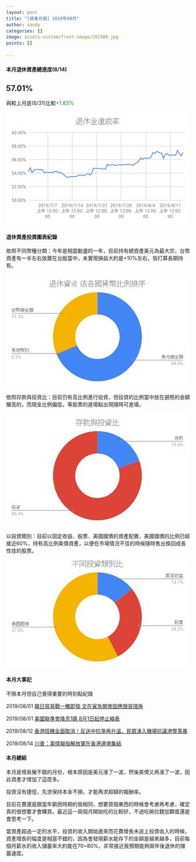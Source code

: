 ```yaml
---
layout: post
title: "[資產月報] 2019年08月"
author: sandy
categories: []
image: assets-custom/front-image/201908.jpg
points: []

---
```

#### 本月退休資產總進度(8/14)

## 57.01%

與較上月底(6/31)比較<font color="#188038">+1.83%</font>

![](/uploads/201908退休金達成率.png)

#### 退休資產投資圖表紀錄

依照不同幣種分類：今年是相當動盪的一年，目前持有總資產美元為最大宗，台幣資產有一半左右放置在台股當中，未實現損益大約是+10%左右，皆打算長期持有。

![](/uploads/201908依各國貨幣比例排序.png)

依照存款與投資比：目前仍有高比例進行投資，但投資的比例當中放在避險的金額蠻高的，而現金比例偏低，等股票的進場點出現隨時可進場。

![](/uploads/201908存款與投資比.png)

以投資類別：目前以固定收益、股票、美國國債的資產配置，美國國債的比例已經接近60%，持有高比例美債資產，以便在市場情況不佳的時候隨時售出換回成長性佳的股票。  
![](/uploads/201908不同投資類別比.png)

#### 本月大事記

不限本月但自己覺得重要的時刻點紀錄

2019/08/01 [韓日貿易戰一觸即發 文在寅急開會因應限貿措施](https://udn.com/news/story/6811/3964503?from=udn-referralnews_ch2artbottom)

2019/08/01 [美國聯準會降息1碼 8月1日起停止縮表](https://udn.com/news/story/6811/3962743 "https://udn.com/news/story/6811/3962743")

2019/08/12 [香港班機全面取消！反送中抗爭再升溫，民眾湧入機場抗議港警濫暴](https://www.businessweekly.com.tw/article.aspx?id=39373&type=Indep)

2019/08/14 [川普：美情報指解放軍在香港邊境集結](https://www.ettoday.net/news/20190814/1512416.htm)

#### 本月總結

本月是增長蠻不錯的月份，根本原因是美元漲了一波，然後美債又再漲了一波，因此資產才增加了這麼多。

投資沒有捷徑，先求保持本金不損，才能再求超額的報酬率。

目前花費還是跟當年窮困時期的我相同，想要買個東西的時候會考慮再考慮，確定真的很想要才會購買。最近這一兩個月開始吃的比較好，不過吃碗拉麵加顆蛋還是會思考一下。

當資產超過一定的水平，投資的收入開始進來而花費增長未追上投資收入的時候，資產增長的幅度是相當不錯的，因為會發現薪水能存下的金額是越來越多，目前每個月薪水的收入儲蓄率大約能在70\~80%，非常接近我預期能夠兩年後退休的儲蓄速度。
